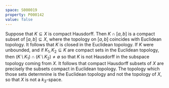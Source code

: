 ```yaml
---
space: S000019
property: P000142
value: false
---
```


Suppose that $K\subseteq X$ is compact Hausdorff. Then $K\cap [a, b]$ is a compact subset of $[a, b]\subseteq X$, where the topology on $[a, b]$ coincides with Euclidean topology. It follows that $K$ is closed in the Euclidean topology. If $K$ were unbounded, and if $K_1, K_2\subseteq K$ are compact sets in the Euclidean topology, then $(K\setminus K_1)\cap (K\setminus K_2)\neq\emptyset$ so that $K$ is not Hausdorff in the subspace topology coming from $X$. It follows that compact Hausdorff subsets of $X$ are precisely the subsets compact in Euclidean topology. The topology which those sets determnine is the Euclidean topology and not the topology of $X$, so that $X$ is not a $k_3$-space.
